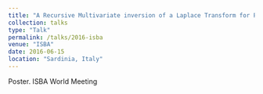 ```yaml
---
title: "A Recursive Multivariate inversion of a Laplace Transform for Probability Distributions"
collection: talks
type: "Talk"
permalink: /talks/2016-isba
venue: "ISBA"
date: 2016-06-15
location: "Sardinia, Italy"
---
```


Poster. ISBA World Meeting

